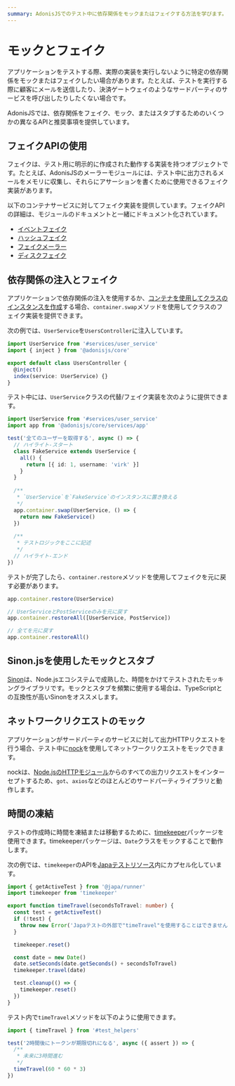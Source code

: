 ```yaml
---
summary: AdonisJSでのテスト中に依存関係をモックまたはフェイクする方法を学びます。
---
```


# モックとフェイク

アプリケーションをテストする際、実際の実装を実行しないように特定の依存関係をモックまたはフェイクしたい場合があります。たとえば、テストを実行する際に顧客にメールを送信したり、決済ゲートウェイのようなサードパーティのサービスを呼び出したりしたくない場合です。

AdonisJSでは、依存関係をフェイク、モック、またはスタブするためのいくつかの異なるAPIと推奨事項を提供しています。

## フェイクAPIの使用

フェイクは、テスト用に明示的に作成された動作する実装を持つオブジェクトです。たとえば、AdonisJSのメーラーモジュールには、テスト中に出力されるメールをメモリに収集し、それらにアサーションを書くために使用できるフェイク実装があります。

以下のコンテナサービスに対してフェイク実装を提供しています。フェイクAPIの詳細は、モジュールのドキュメントと一緒にドキュメント化されています。

- [イベントフェイク](../digging_deeper/emitter.md#faking-events-during-tests)
- [ハッシュフェイク](../security/hashing.md#faking-hash-service-during-tests)
- [フェイクメーラー](../digging_deeper/mail.md#fake-mailer)
- [ディスクフェイク](../digging_deeper/drive.md#faking-disks)

## 依存関係の注入とフェイク

アプリケーションで依存関係の注入を使用するか、[コンテナを使用してクラスのインスタンスを作成](../concepts/dependency_injection.md)する場合、`container.swap`メソッドを使用してクラスのフェイク実装を提供できます。

次の例では、`UserService`を`UsersController`に注入しています。

```ts
import UserService from '#services/user_service'
import { inject } from '@adonisjs/core'

export default class UsersController {
  @inject()
  index(service: UserService) {}
}
```

テスト中には、`UserService`クラスの代替/フェイク実装を次のように提供できます。

```ts
import UserService from '#services/user_service'
import app from '@adonisjs/core/services/app'

test('全てのユーザーを取得する', async () => {
  // ハイライト-スタート
  class FakeService extends UserService {
    all() {
      return [{ id: 1, username: 'virk' }]
    }
  }
  
  /**
   * `UserService`を`FakeService`のインスタンスに置き換える
   */  
  app.container.swap(UserService, () => {
    return new FakeService()
  })
  
  /**
   * テストロジックをここに記述
   */
  // ハイライト-エンド
})
```

テストが完了したら、`container.restore`メソッドを使用してフェイクを元に戻す必要があります。

```ts
app.container.restore(UserService)

// UserServiceとPostServiceのみを元に戻す
app.container.restoreAll([UserService, PostService])

// 全てを元に戻す
app.container.restoreAll()
```

## Sinon.jsを使用したモックとスタブ

[Sinon](https://sinonjs.org/#get-started)は、Node.jsエコシステムで成熟した、時間をかけてテストされたモッキングライブラリです。モックとスタブを頻繁に使用する場合は、TypeScriptとの互換性が高いSinonをオススメします。

## ネットワークリクエストのモック

アプリケーションがサードパーティのサービスに対して出力HTTPリクエストを行う場合、テスト中に[nock](https://github.com/nock/nock)を使用してネットワークリクエストをモックできます。

nockは、[Node.jsのHTTPモジュール](https://nodejs.org/dist/latest-v20.x/docs/api/http.html#class-httpclientrequest)からのすべての出力リクエストをインターセプトするため、`got`、`axios`などのほとんどのサードパーティライブラリと動作します。

## 時間の凍結
テストの作成時に時間を凍結または移動するために、[timekeeper](https://www.npmjs.com/package/timekeeper)パッケージを使用できます。timekeeperパッケージは、`Date`クラスをモックすることで動作します。

次の例では、`timekeeper`のAPIを[Japaテストリソース](https://japa.dev/docs/test-resources)内にカプセル化しています。

```ts
import { getActiveTest } from '@japa/runner'
import timekeeper from 'timekeeper'

export function timeTravel(secondsToTravel: number) {
  const test = getActiveTest()
  if (!test) {
    throw new Error('Japaテストの外部で"timeTravel"を使用することはできません')
  }

  timekeeper.reset()

  const date = new Date()
  date.setSeconds(date.getSeconds() + secondsToTravel)
  timekeeper.travel(date)

  test.cleanup(() => {
    timekeeper.reset()
  })
}
```

テスト内で`timeTravel`メソッドを以下のように使用できます。

```ts
import { timeTravel } from '#test_helpers'

test('2時間後にトークンが期限切れになる', async ({ assert }) => {
  /**
   * 未来に3時間進む
   */
  timeTravel(60 * 60 * 3)
})
```
